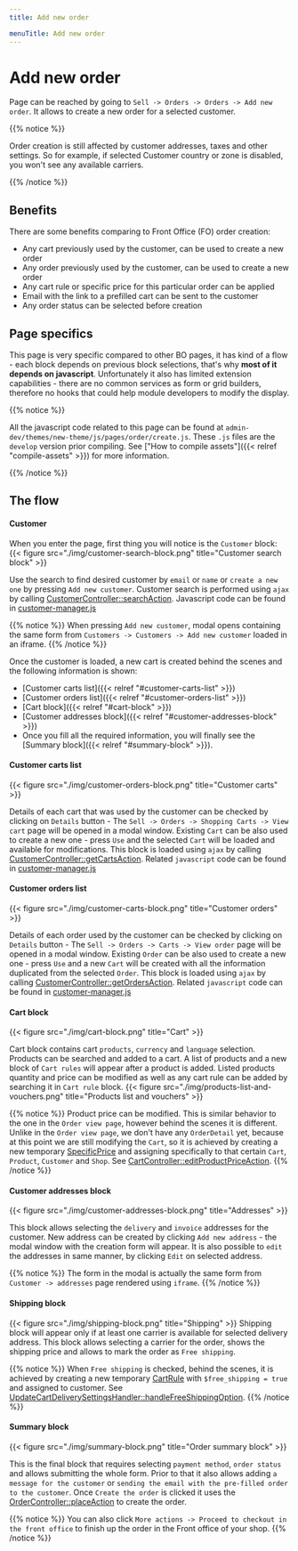 ```yaml
---
title: Add new order

menuTitle: Add new order
---
```


# Add new order

Page can be reached by going to `Sell -> Orders -> Orders -> Add new order`. It allows to create a new order for a
selected customer.

{{% notice %}}

Order creation is still affected by customer addresses, taxes and other settings. So for example, if selected Customer
country or zone is disabled, you won't see any available carriers.

{{% /notice %}}

## Benefits

There are some benefits comparing to Front Office (FO) order creation:

- Any cart previously used by the customer, can be used to create a new order
- Any order previously used by the customer, can be used to create a new order
- Any cart rule or specific price for this particular order can be applied
- Email with the link to a prefilled cart can be sent to the customer
- Any order status can be selected before creation

## Page specifics

This page is very specific compared to other BO pages, it has kind of a flow - each block depends on previous block selections, that's why **most of it depends on javascript**.  Unfortunately it also has limited extension capabilities - there are no common services as form or grid builders, therefore no hooks that could help module developers to modify the display.

{{% notice %}}

All the javascript code related to this page can be found at `admin-dev/themes/new-theme/js/pages/order/create.js`.
These `.js` files are the `develop` version prior compiling. See ["How to compile assets"]({{< relref "compile-assets" >}}) for
more information.

{{% /notice %}}

## The flow

#### Customer

When you enter the page, first thing you will notice is the `Customer` block:
{{< figure src="./img/customer-search-block.png" title="Customer search block" >}}

Use the search to find desired customer by `email` or `name` or `create a new one` by pressing `Add new customer`. Customer search is performed using `ajax` by calling [CustomerController::searchAction](https://github.com/PrestaShop/PrestaShop/blob/develop/src/PrestaShopBundle/Controller/Admin/Sell/Customer/CustomerController.php). Javascript code can be found in [customer-manager.js](https://github.com/PrestaShop/PrestaShop/blob/develop/admin-dev/themes/new-theme/js/pages/order/create/customer-manager.js) 

{{% notice %}}
When pressing `Add new customer`, modal opens containing the same form from `Customers -> Customers -> Add new customer` loaded in an iframe.
{{% /notice %}}

Once the customer is loaded, a new cart is created behind the scenes and the following information is shown:
- [Customer carts list]({{< relref "#customer-carts-list" >}})
- [Customer orders list]({{< relref "#customer-orders-list" >}})
- [Cart block]({{< relref "#cart-block" >}})
- [Customer addresses block]({{< relref "#customer-addresses-block" >}})
- Once you fill all the required information, you will finally see the [Summary block]({{< relref "#summary-block" >}}).

#### Customer carts list
{{< figure src="./img/customer-orders-block.png" title="Customer carts" >}} 

Details of each cart that was used by the customer can be checked by clicking on `Details` button - The `Sell -> Orders -> Shopping Carts -> View cart` page will be opened in a modal window.
Existing `Cart` can be also used to create a new one - press `Use` and the selected `Cart` will be loaded and available for modifications.
This block is loaded using `ajax` by calling [CustomerController::getCartsAction](https://github.com/PrestaShop/PrestaShop/blob/develop/src/PrestaShopBundle/Controller/Admin/Sell/Customer/CustomerController.php). Related `javascript` code can be found in [customer-manager.js](https://github.com/PrestaShop/PrestaShop/blob/develop/admin-dev/themes/new-theme/js/pages/order/create/customer-manager.js)

#### Customer orders list
{{< figure src="./img/customer-carts-block.png" title="Customer orders" >}}

Details of each order used by the customer can be checked by clicking on `Details` button - The `Sell -> Orders -> Carts -> View order` page will be opened in a modal window.
Existing `Order` can be also used to create a new one - press `Use` and a new `Cart` will be created with all the information duplicated from the selected `Order`.
This block is loaded using `ajax` by calling [CustomerController::getOrdersAction](https://github.com/PrestaShop/PrestaShop/blob/develop/src/PrestaShopBundle/Controller/Admin/Sell/Customer/CustomerController.php). Related `javascript` code can be found in [customer-manager.js](https://github.com/PrestaShop/PrestaShop/blob/develop/admin-dev/themes/new-theme/js/pages/order/create/customer-manager.js)

#### Cart block
{{< figure src="./img/cart-block.png" title="Cart" >}}

Cart block contains cart `products`, `currency` and `language` selection. Products can be searched and added to a cart. A list of products and a new block of `Cart rules` will appear after a product is added. Listed products quantity and price can be modified as well as any cart rule can be added by searching it in `Cart rule` block.
{{< figure src="./img/products-list-and-vouchers.png" title="Products list and vouchers" >}}

{{% notice %}}
Product price can be modified. This is similar behavior to the one in the `Order view page`, however behind the scenes it is different. Unlike in the `Order view page`, we don't have any `OrderDetail` yet, because at this point we are still modifying the `Cart`, so it is achieved by creating a new temporary [SpecificPrice](https://github.com/PrestaShop/PrestaShop/blob/1.7.8.x/classes/SpecificPrice.php) and assigning specifically to that certain `Cart`, `Product`, `Customer` and `Shop`. See [CartController::editProductPriceAction](https://github.com/PrestaShop/PrestaShop/blob/1.7.8.x/src/PrestaShopBundle/Controller/Admin/Sell/Order/CartController.php).
{{% /notice %}}

#### Customer addresses block
{{< figure src="./img/customer-addresses-block.png" title="Addresses" >}}

This block allows selecting the `delivery` and `invoice` addresses for the customer. New address can be created by clicking `Add new address` - the modal window with the creation form will appear. It is also possible to `edit` the addresses in same manner, by clicking `Edit` on selected address.

{{% notice %}}
The form in the modal is actually the same form from `Customer -> addresses` page rendered using `iframe`.
{{% /notice %}}

#### Shipping block
{{< figure src="./img/shipping-block.png" title="Shipping" >}}
Shipping block will appear only if at least one carrier is available for selected delivery address. This block allows selecting a carrier for the order, shows the shipping price and allows to mark the order as `Free shipping`.

{{% notice %}}
When `Free shipping` is checked, behind the scenes, it is achieved by creating a new temporary [CartRule](https://github.com/PrestaShop/PrestaShop/blob/1.7.8.x/classes/CartRule.php) with `$free_shipping = true` and assigned to customer. See [UpdateCartDeliverySettingsHandler::handleFreeShippingOption](https://github.com/PrestaShop/PrestaShop/blob/1.7.8.x/src/Adapter/Cart/CommandHandler/UpdateCartDeliverySettingsHandler.php).
{{% /notice %}}

#### Summary block
{{< figure src="./img/summary-block.png" title="Order summary block" >}}

This is the final block that requires selecting `payment method`, `order status` and allows submitting the whole form. Prior to that it also allows adding `a message for the customer` or `sending the email with the pre-filled order to the customer`. Once `Create the order` is clicked it uses the [OrderController::placeAction](https://github.com/PrestaShop/PrestaShop/blob/1.7.8.x/src/PrestaShopBundle/Controller/Admin/Sell/Order/OrderController.php) to create the order.

{{% notice %}}
You can also click `More actions -> Proceed to checkout in the front office` to finish up the order in the Front office of your shop.
{{% /notice %}}
